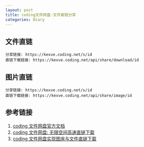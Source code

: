 ```yaml
---  
layout: post  
title: coding文件网盘-文件直链分享  
categories: Diary  
---  
```

## 文件直链
``` text
分享链接: https://kexve.coding.net/s/id
直链下载链接: https://kexve.coding.net/api/share/download/id
```  
## 图片直链
```text
分享链接: https://kexve.coding.net/s/id
直链下载链接: https://kexve.coding.net/api/share/image/id
```  
## 参考链接
1. [coding 文件网盘官方文档](https://help.coding.net/docs/management/files.html)  
2. [coding 文件网盘: 无限空间高速直链下载](https://xtboke.cn/zy/608.html)  
3. [coding 文件网盘实现图床与文件直链下载](https://blog.wittoy.com/archives/coding-netdisk/)  
